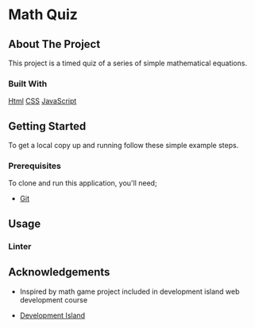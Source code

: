 # Math Quiz

## About The Project

This project is a timed quiz of a series of simple mathematical equations.

### Built With

[Html](https://html.spec.whatwg.org/multipage/)
[CSS](https://www.w3.org/Style/CSS/#specs)
[JavaScript](https://developer.mozilla.org/en-US/docs/Web/JavaScript)

## Getting Started

To get a local copy up and running follow these simple example steps.

<!-- TO DO: add steps to download and run quiz locally -->

### Prerequisites

To clone and run this application, you'll need;

- [Git](https://git-scm.com)

## Usage

<!-- TO DO: add demo of math game-->

### Linter

<!-- TO DO: add linter used throughout build -->

## Acknowledgements

- Inspired by math game project included in development island web development course

* [Development Island](https://www.developmentisland.com/)
